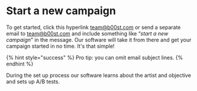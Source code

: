 # Start a new campaign

To get started, click this hyperlink [team@b00st.com](mailto:team@b00st.com?body=Start%20a%20new%20campaign.) or send a separate email to team@b00st.com and include something like “_start a new campaign_” in the message. Our software will take it from there and get your campaign started in no time. It's that simple!

{% hint style="success" %}
Pro tip: you can omit email subject lines.
{% endhint %}

During the set up process our software learns about the artist and objective and sets up A/B tests. 


